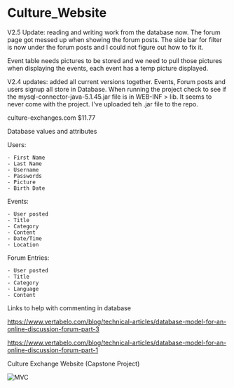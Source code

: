 # Culture_Website

V2.5 Update: reading and writing work from the database now.
The forum page got messed up when showing the forum posts. The side bar for filter is now under the forum posts and I could not figure out how to fix it.

Event table needs pictures to be stored and we need to pull those pictures when displaying the events, each event has a temp picture displayed.



V2.4 updates: added all current versions together. Events, Forum posts and users signup all store in Database.
When running the project check to see if the mysql-connector-java-5.1.45.jar file is in WEB-INF > lib. It seems to never come with the project. I've uploaded teh .jar file to the repo.


culture-exchanges.com $11.77

Database values and attributes

Users: 

	- First Name
	- Last Name
	- Username 
	- Passwords
	- Picture
	- Birth Date


Events: 

	- User posted
	- Title
	- Category
	- Content
	- Date/Time 
	- Location


Forum Entries: 

	- User posted
	- Title
	- Category
	- Language
	- Content


Links to help with commenting in database

https://www.vertabelo.com/blog/technical-articles/database-model-for-an-online-discussion-forum-part-3

https://www.vertabelo.com/blog/technical-articles/database-model-for-an-online-discussion-forum-part-1


Culture Exchange Website (Capstone Project)

![MVC](https://i0.wp.com/krazytech.com/wp-content/uploads/Model-View-Controller-design-pattern-implementation-in-Java.png?w=597&ssl=1)



